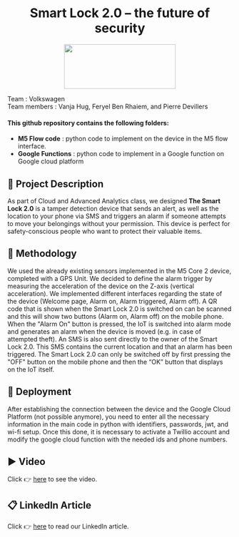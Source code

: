 <h1 align="center">Smart Lock 2.0 – the future of security</h1>
<p align="center">
<img src="https://upload.wikimedia.org/wikipedia/commons/thumb/2/2b/Logo_Université_de_Lausanne.svg/1280px-Logo_Université_de_Lausanne.svg.png" width="250" height="100"/> <br>
 </p>
Team : Volkswagen 
<br>
Team members : Vanja Hug, Feryel Ben Rhaiem, and Pierre Devillers
 
#### This github repository contains the following folders:
* **M5 Flow code** : python code to implement on the device in the M5 flow interface. 
* **Google Functions** : python code to implement in a Google function on Google cloud platform

## 🚧   Project Description  
As part of Cloud and Advanced Analytics class, we designed **The Smart Lock 2.0** is a tamper detection device that sends an alert, as well as the location to your phone via SMS and triggers an alarm if someone attempts to move your belongings without your permission. This device is perfect for safety-conscious people who want to protect their valuable items.

## 🤔   Methodology 
We used the already existing sensors implemented in the M5 Core 2 device, completed with a GPS Unit. We decided to define the alarm trigger by measuring the acceleration of the device on the Z-axis (vertical acceleration). We implemented different interfaces regarding the state of the device (Welcome page, Alarm on, Alarm triggered, Alarm off). A QR code that is shown when the Smart Lock 2.0 is switched on can be scanned and this will show two buttons (Alarm on, Alarm off) on the mobile phone. When the "Alarm On" button is pressed, the IoT is switched into alarm mode and generates an alarm when the device is moved (e.g. in case of attempted theft). An SMS is also sent directly to the owner of the Smart Lock 2.0. This SMS contains the current location and that an alarm has been triggered. The Smart Lock 2.0 can only be switched off by first pressing the "OFF" button on the mobile phone and then the “OK” button that displays on the IoT itself.

## 🚀   Deployment 
After establishing the connection between the device and the Google Cloud Platform (not possible anymore), you need to enter all the necessary information in the main code in python with identifiers, passwords, jwt, and wi-fi setup. Once this done, it is necessary to activate a Twillio account and modify the google cloud function with the needed ids and phone numbers. 

## ▶️   Video  
Click 👉 [here](https://clipchamp.com/watch/HQYIweiTWP3) to see the video. 



## 📋   LinkedIn Article 
Click 👉 [here](https://youtu.be/dQw4w9WgXcQ) to read our LinkedIn article.

